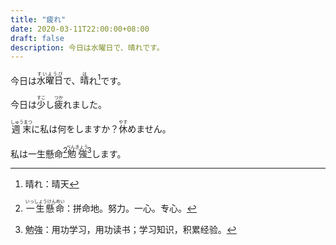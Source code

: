 ```yaml
---
title: "疲れ"
date: 2020-03-11T22:00:00+08:00
draft: false
description: 今日は水曜日で、晴れです。
---
```


今日は<ruby>水曜日<rp>(</rp><rt>すいようび</rt><rp>)</rp></ruby>で、<ruby>晴<rp>(</rp><rt>は</rt><rp>)</rp></ruby>れ[^1]です。

今日は<ruby>少<rp>(</rp><rt>すこ</rt><rp>)</rp></ruby>し<ruby>疲<rp>(</rp><rt>つか</rt><rp>)</rp></ruby>れました。

<ruby>週末<rp>(</rp><rt>しゅうまつ</rt><rp>)</rp></ruby>に私は何をしますか？<ruby>休<rp>(</rp><rt>やす</rt><rp>)</rp></ruby>めません。

私は一生懸命[^2]<ruby>勉強<rp>(</rp><rt>べんきょう</rt><rp>)</rp></ruby>[^3]します。


[^1]: 晴れ：晴天
[^2]: <ruby>一生懸命<rp>(</rp><rt>いっしょうけんめい</rt><rp>)</rp></ruby>：拼命地。努力。一心。专心。
[^3]: 勉強：用功学习，用功读书；学习知识，积累经验。
